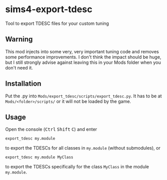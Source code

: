# sims4-export-tdesc
Tool to export TDESC files for your custom tuning

## Warning
This mod injects into some very, very important tuning code and removes some performance improvements. I don't think the impact should be huge, but I still strongly advise against leaving this in your Mods folder when you don't need it.

## Installation
Put the .py into `Mods/export_tdesc/scripts/export_tdesc.py`. It has to be at `Mods/<folder>/scripts/` or it will not be loaded by the game.

## Usage
Open the console (<kbd>Ctrl</kbd> <kbd>Shift</kbd> <kbd>C</kbd>) and enter
```
export_tdesc my.module
```
to export the TDESCs for all classes in `my.module` (without submodules), or
```
export_tdesc my.module MyClass
```
to export the TDESCs specifically for the class `MyClass` in the module `my.module`.
